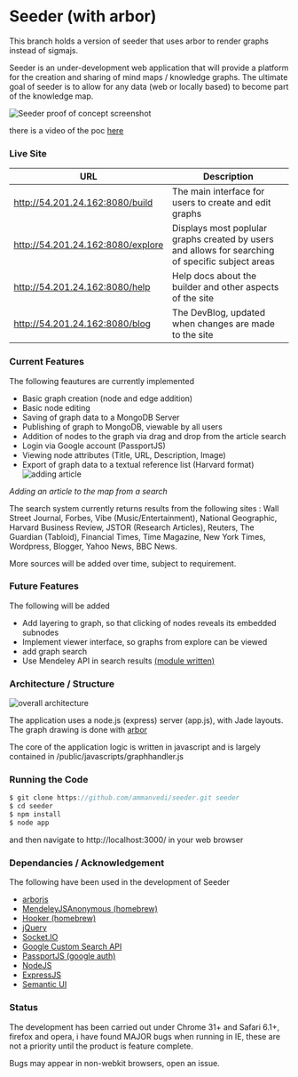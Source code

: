 # Seeder (with arbor)

This branch holds a version of seeder that uses arbor to render graphs instead of sigmajs.

Seeder is an under-development web application that will provide a platform for the creation and sharing of mind maps / knowledge graphs. The ultimate goal of seeder is to allow for any data (web or locally based) to become part of the knowledge map.

![Seeder proof of concept screenshot](http://i.imgur.com/KnE5wZk.png)

there is a video of the poc [here](http://youtu.be/879IhcXFcpU)

### Live Site 

| URL                               	| Description                                                                                       	|
|-----------------------------------	|---------------------------------------------------------------------------------------------------	|
| http://54.201.24.162:8080/build   	| The main interface for users to create and edit graphs                                            	|
| http://54.201.24.162:8080/explore 	| Displays most poplular graphs created by users and allows for searching of specific subject areas 	|
| http://54.201.24.162:8080/help    	| Help docs about the builder and other aspects of the site                                         	|
| http://54.201.24.162:8080/blog    	| The DevBlog, updated when changes are made to the site                                            	|

### Current Features 

The following feautures are currently implemented

 * Basic graph creation (node and edge addition)
 * Basic node editing
 * Saving of graph data to a MongoDB Server
 * Publishing of graph to MongoDB, viewable by all users
 * Addition of nodes to the graph via drag and drop from the article search
 * Login via Google account (PassportJS)
 * Viewing node attributes (Title, URL, Description, Image)
 * Export of graph data to a textual reference list (Harvard format)
 ![adding article](http://i.imgur.com/KYkyu04.gif)

*Adding an article to the map from a search*

The search system currently returns results from the following sites : Wall Street Journal, Forbes, Vibe (Music/Entertainment), National Geographic, Harvard Business Review, JSTOR (Research Articles), Reuters, The Guardian (Tabloid), Financial Times, Time Magazine, New York Times, Wordpress, Blogger, Yahoo News, BBC News.

More sources will be added over time, subject to requirement.

### Future Features 

The following will be added 

 * Add layering to graph, so that clicking of nodes reveals its embedded subnodes
 * Implement viewer interface, so graphs from explore can be viewed
 * add graph search
 * Use Mendeley API in search results [(module written)](https://github.com/ammanvedi/MendeleyJSAnonymous)


 
### Architecture / Structure

![overall architecture](http://i.imgur.com/EDjGZXG.png)

The application uses a node.js (express) server (app.js), with Jade layouts. The graph drawing is done with [arbor](http://arborjs.org/)

The core of the application logic is written in javascript and is largely contained in /public/javascripts/graphhandler.js

### Running the Code

```javascript
$ git clone https://github.com/ammanvedi/seeder.git seeder
$ cd seeder
$ npm install
$ node app
```
and then navigate to http://localhost:3000/ in your web browser

### Dependancies / Acknowledgement

The following have been used in the development of Seeder

* [arborjs](http://arborjs.org/)
* [MendeleyJSAnonymous (homebrew)](https://github.com/ammanvedi/MendeleyJSAnonymous)
* [Hooker (homebrew)](https://github.com/ammanvedi/hooker)
* [jQuery](https://github.com/jquery/jquery)
* [Socket.IO](https://github.com/learnboost/socket.io)
* [Google Custom Search API](https://developers.google.com/custom-search/)
* [PassportJS (google auth)](http://passportjs.org/)
* [NodeJS](http://nodejs.org/)
* [ExpressJS](http://expressjs.com/)
* [Semantic UI](http://semantic-ui.com/)


### Status

The development has been carried out under Chrome 31+ and Safari 6.1+, firefox and opera, i have found MAJOR bugs when running in IE, these are not a priority until the product is feature complete.

Bugs may appear in non-webkit browsers, open an issue.

